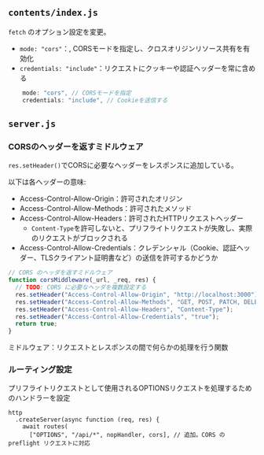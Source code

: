 ##  `contents/index.js` 

`fetch` のオプション設定を変更。

- `mode: "cors"`：, CORSモードを指定し、クロスオリジンリソース共有を有効化
- `credentials: "include"`：リクエストにクッキーや認証ヘッダーを常に含める

```javascript
    mode: "cors", // CORSモードを指定
    credentials: "include", // Cookieを送信する
```

## `server.js`

### CORSのヘッダーを返すミドルウェア

`res.setHeader()`でCORSに必要なヘッダーをレスポンスに追加している。

以下は各ヘッダーの意味:

- Access-Control-Allow-Origin：許可されたオリジン
- Access-Control-Allow-Methods：許可されたメソッド
- Access-Control-Allow-Headers：許可されたHTTPリクエストヘッダー
  - `Content-Type`を許可しないと、プリフライトリクエストが失敗し、実際のリクエストがブロックされる
- Access-Control-Allow-Credentials：クレデンシャル（Cookie、認証ヘッダー、TLSクライアント証明書など）の送信を許可するかどうか

```javascript
// CORS のヘッダを返すミドルウェア
function corsMiddleware(_url, _req, res) {
  // TODO: CORS に必要なヘッダを複数設定する
  res.setHeader("Access-Control-Allow-Origin", "http://localhost:3000");
  res.setHeader("Access-Control-Allow-Methods", "GET, POST, PATCH, DELETE, OPTIONS");
  res.setHeader("Access-Control-Allow-Headers", "Content-Type");
  res.setHeader("Access-Control-Allow-Credentials", "true");
  return true;
}
```

ミドルウェア：リクエストとレスポンスの間で何らかの処理を行う関数

### ルーティング設定

プリフライトリクエストとして使用されるOPTIONSリクエストを処理するためのハンドラーを設定

```javacript
http
  .createServer(async function (req, res) {
    await routes(
      ["OPTIONS", "/api/*", nopHandler, cors], // 追加。CORS の preflight リクエストに対応
```
